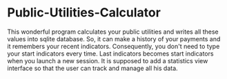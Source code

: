 # Public-Utilities-Calculator
This wonderful program calculates your public utilities and writes all these values into sqlite database. So, it can make a history of your payments and it remembers your recent indicators. Consequently, you don't need to type your start indicators every time. Last indicators becomes start indicators when you launch a new session.
It is supposed to add a statistics view interface so that the user can track and manage all his data.
